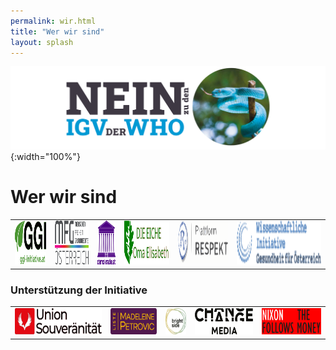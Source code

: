 ```yaml
---
permalink: wir.html
title: "Wer wir sind"
layout: splash
---
```


![Nein zu den IGV der WHO](/assets/images/neinzuigv-logo.png){:width="100%"}

# Wer wir sind

<table style="border: none;">
  <tr td style="border: none;">
    <td style="border: none;"><a href="https://ggi-initiative.at/"><img src="/assets/images/2025-10-05-GGI-Logo.svg" style="height:5em"></a></td>
    <td style="border: none;"><a href="https://www.mfg-oe.at/"><img src="/assets/images/2025-10-05-MFG-Logo.svg" style="height:5em"></a></td>
    <td style="border: none;"><a href="https://demokratie.at/"><img src="/assets/images/2025-10-06-demokratie-logo.svg" style="height:5em"></a></td>
    <td style="border: none;"><a href="https://www.die-eiche.at/"><img src="/assets/images/2025-10-06-Eiche-Logo.svg" style="height:5em"></a></td>
    <td style="border: none;"><a href="https://respekt.plus/"><img src="/assets/images/2025-10-05-Respekt-Logo.svg" style="height:5em"></a></td>
    <td style="border: none;"><a href="https://www.gesundheit-oesterreich.at/"><img src="/assets/images/2025-10-05-Gesundheit-Logo.svg" style="height:5em"></a></td>
  </tr>
</table>

### Unterstützung der Initiative

<table style="border: none;">
  <tr td style="border: none;">
    <td style="border: none;"><a href="https://souveraenitaet.org"><img src="/assets/images/2025-10-05-Souveraenitaet-Logo.svg" style="height:3em"></a></td>
    <td style="border: none;"><a href="https://liste-petrovic.at/"><img src="/assets/images/2025-10-05-LMP-Logo.svg" style="height:3em"></a></td>
    <td style="border: none;"><a href="https://www.brightside.at/"><img src="/assets/images/2025-10-05-Brightside-Logo.svg" style="height:3em"></a></td>
    <td style="border: none;"><a href="https://changemedia.club/"><img src="/assets/images/2025-10-05-Changemedia-Logo.svg" style="height:3em"></a></td>
    <td style="border: none;"><a href="https://www.nixonfollowsthemoney.com/"><img src="/assets/images/2025-10-12-nixon-logo.svg" style="height:3em"></a></td>
  </tr>
</table>


